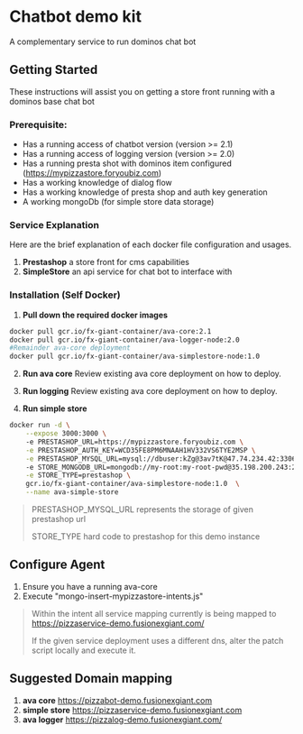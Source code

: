 # Chatbot demo kit
A complementary service to run dominos chat bot 


## Getting Started
These instructions will assist you on getting a store front running with a dominos base chat bot


### Prerequisite:
- Has a running access of chatbot version  (version >= 2.1)
- Has a running access of logging version  (version >= 2.0)
- Has a running presta shot with dominos item configured (https://mypizzastore.foryoubiz.com)
- Has a working knowledge of dialog flow
- Has a working knowledge of presta shop and auth key generation
- A working mongoDb (for simple store data storage)

### Service Explanation
Here are the brief explanation of each docker file configuration and usages.

1. **Prestashop** a store front for cms capabilities
2. **SimpleStore** an api service for chat bot to interface with



### Installation (Self Docker)
1. **Pull down the required docker images**
```bash
docker pull gcr.io/fx-giant-container/ava-core:2.1
docker pull gcr.io/fx-giant-container/ava-logger-node:2.0
#Remainder ava-core deployment
docker pull gcr.io/fx-giant-container/ava-simplestore-node:1.0
```

2. **Run ava core**
Review existing ava core deployment on how to deploy.

3. **Run logging**
Review existing ava core deployment on how to deploy.

3. **Run simple store**
```bash
docker run -d \
    --expose 3000:3000 \    
    -e PRESTASHOP_URL=https://mypizzastore.foryoubiz.com \
    -e PRESTASHOP_AUTH_KEY=WCD35FE8PM6MNAAH1HV332VS6TYE2MSP \
    -e PRESTASHOP_MYSQL_URL=mysql://dbuser:kZg@3av7tK@47.74.234.42:3306/eshop \        
    -e STORE_MONGODB_URL=mongodb://my-root:my-root-pwd@35.198.200.243:27017/simpleStore?authSource=admin \
    -e STORE_TYPE=prestashop \
    gcr.io/fx-giant-container/ava-simplestore-node:1.0  \
    --name ava-simple-store
```
> PRESTASHOP_MYSQL_URL represents the storage of given prestashop url
> 
> STORE_TYPE hard code to prestashop for this demo instance


## Configure Agent
1. Ensure you have a running ava-core
2. Execute "mongo-insert-mypizzastore-intents.js"
> Within the intent all service mapping currently is being mapped to https://pizzaservice-demo.fusionexgiant.com/
> 
> If the given service deployment uses a different dns, alter the patch script locally and execute it.


## Suggested Domain mapping
1. **ava core** https://pizzabot-demo.fusionexgiant.com
2. **simple store** https://pizzaservice-demo.fusionexgiant.com
3. **ava logger**  https://pizzalog-demo.fusionexgiant.com/
